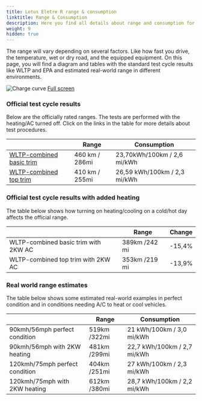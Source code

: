 ```yaml
---
title: Lotus Eletre R range & consumption
linktitle: Range & Consumption
description: Here you find all details about range and consumption for Lotus Eletre R.
weight: 9
hidden: true
---
```

<!-- markdownlint-disable MD033 -->
<object type="image/svg+xml" data="../modelnavigation.svg"></object>

The range will vary depending on several factors. Like how fast you drive, the temperature, wet or dry road, and the equipped equipment. On this page, you will find a diagram and tables with the standard test cycle results like WLTP and EPA and estimated real-world range in different environments. 

![Charge curve](../range.svg  "Range information")
[Full screen](../range.svg)

### Official test cycle results

Below are the officially rated ranges. The tests are performed with the heating/AC turned off. Click on the links in the table for more details about test procedures. 

| | Range  | Consumption  |
|----|-----|------|
| [WLTP-combined basic trim](../../../../../guides/understandingrange/wltp/) | 460 km / 286mi |23,70kWh/100km / 2,6 mi/kWh | 
| [WLTP-combined top trim](../../../../../guides/understandingrange/wltp/) | 410 km / 255mi | 26,59 kWh/100km / 2,3 mi/kWh | 

### Official test cycle results with added heating

The table below shows how turning on heating/cooling on a cold/hot day affects the official range. 

| | Range  | Change  |
|----|-----|------|
| WLTP-combined basic trim with 2KW AC | 389km /242 mi | -15,4%|
| WLTP-combined top trim with 2KW AC | 353km /219 mi | -13,9%|

### Real world range estimates

The table below shows some estimated real-world examples in perfect condition and in conditions needing A/C to heat or cool vehicles. 

| | Range  | Consumption  |
|----|-----|------|
| 90kmh/56mph perfect condition | 519km /322mi| 21 kWh/100km / 3,0 mi/kWh |
| 90kmh/56mph with 2KW heating | 481km /299mi| 22,7 kWh/100km / 2,7 mi/kWh |
| 120kmh/75mph perfect condition | 404km /251mi| 27 kWh/100km / 2,3 mi/kWh |
| 120kmh/75mph with 2KW heating | 612km /380mi| 28,7 kWh/100km / 2,2 mi/kWh |
